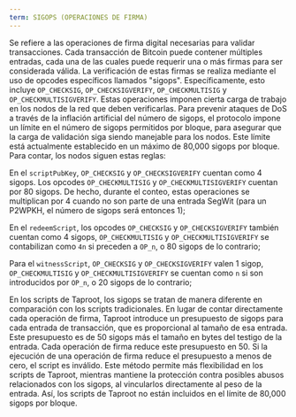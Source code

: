 ```yaml
---
term: SIGOPS (OPERACIONES DE FIRMA)
---
```


Se refiere a las operaciones de firma digital necesarias para validar transacciones. Cada transacción de Bitcoin puede contener múltiples entradas, cada una de las cuales puede requerir una o más firmas para ser considerada válida. La verificación de estas firmas se realiza mediante el uso de opcodes específicos llamados "sigops". Específicamente, esto incluye `OP_CHECKSIG`, `OP_CHECKSIGVERIFY`, `OP_CHECKMULTISIG` y `OP_CHECKMULTISIGVERIFY`. Estas operaciones imponen cierta carga de trabajo en los nodos de la red que deben verificarlas. Para prevenir ataques de DoS a través de la inflación artificial del número de sigops, el protocolo impone un límite en el número de sigops permitidos por bloque, para asegurar que la carga de validación siga siendo manejable para los nodos. Este límite está actualmente establecido en un máximo de 80,000 sigops por bloque. Para contar, los nodos siguen estas reglas:

En el `scriptPubKey`, `OP_CHECKSIG` y `OP_CHECKSIGVERIFY` cuentan como 4 sigops. Los opcodes `OP_CHECKMULTISIG` y `OP_CHECKMULTISIGVERIFY` cuentan por 80 sigops. De hecho, durante el conteo, estas operaciones se multiplican por 4 cuando no son parte de una entrada SegWit (para un P2WPKH, el número de sigops será entonces 1);

En el `redeemScript`, los opcodes `OP_CHECKSIG` y `OP_CHECKSIGVERIFY` también cuentan como 4 sigops, `OP_CHECKMULTISIG` y `OP_CHECKMULTISIGVERIFY` se contabilizan como `4n` si preceden a `OP_n`, o 80 sigops de lo contrario;

Para el `witnessScript`, `OP_CHECKSIG` y `OP_CHECKSIGVERIFY` valen 1 sigop, `OP_CHECKMULTISIG` y `OP_CHECKMULTISIGVERIFY` se cuentan como `n` si son introducidos por `OP_n`, o 20 sigops de lo contrario;

En los scripts de Taproot, los sigops se tratan de manera diferente en comparación con los scripts tradicionales. En lugar de contar directamente cada operación de firma, Taproot introduce un presupuesto de sigops para cada entrada de transacción, que es proporcional al tamaño de esa entrada. Este presupuesto es de 50 sigops más el tamaño en bytes del testigo de la entrada. Cada operación de firma reduce este presupuesto en 50. Si la ejecución de una operación de firma reduce el presupuesto a menos de cero, el script es inválido. Este método permite más flexibilidad en los scripts de Taproot, mientras mantiene la protección contra posibles abusos relacionados con los sigops, al vincularlos directamente al peso de la entrada. Así, los scripts de Taproot no están incluidos en el límite de 80,000 sigops por bloque.